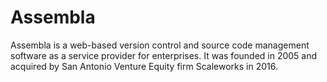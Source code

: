 # Assembla

Assembla is a web-based version control and source code management software as a service provider for enterprises. It was founded in 2005 and acquired by San Antonio Venture Equity firm Scaleworks in 2016.
